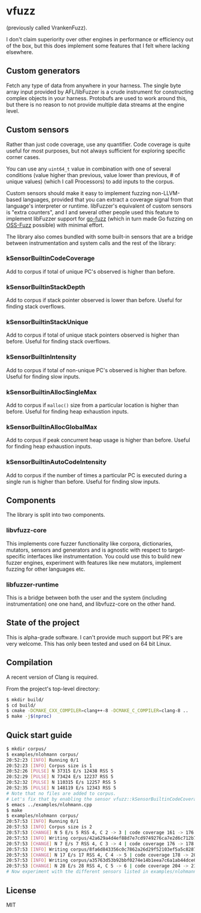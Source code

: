 # vfuzz

(previously called VrankenFuzz).

I don't claim superiority over other engines in performance or efficiency out of the box, but this does implement some features that I felt where lacking elsewhere.

## Custom generators

Fetch any type of data from anywhere in your harness. The single byte array input provided by AFL/libFuzzer is a crude instrument for constructing complex objects in your harness. Protobufs are used to work around this, but there is no reason to not provide multiple data streams at the engine level.

## Custom sensors

Rather than just code coverage, use any quantifier. Code coverage is quite useful for most purposes, but not always sufficient for exploring specific corner cases.

You can use any ```uint64_t``` value in combination with one of several conditions (value higher than previous, value lower than previous, # of unique values) (which I call Processors) to add inputs to the corpus.

Custom sensors should make it easy to implement fuzzing non-LLVM-based languages, provided that you can extract a coverage signal from that language's interpreter or runtime. libFuzzer's equivalent of custom sensors is "extra counters", and I and several other people used this feature to implement libFuzzer support for [go-fuzz](https://github.com/dvyukov/go-fuzz) (which in turn made Go fuzzing on [OSS-Fuzz](https://github.com/google/oss-fuzz) possible) with minimal effort.

The library also comes bundled with some built-in sensors that are a bridge between instrumentation and system calls and the rest of the library:

### kSensorBuiltinCodeCoverage

Add to corpus if total of unique PC's observed is higher than before.

### kSensorBuiltinStackDepth

Add to corpus if stack pointer observed is lower than before. Useful for finding stack overflows.

### kSensorBuiltinStackUnique

Add to corpus if total of unique stack pointers observed is higher than before. Useful for finding stack overflows.

### kSensorBuiltinIntensity

Add to corpus if total of non-unique PC's observed is higher than before. Useful for finding slow inputs.

### kSensorBuiltinAllocSingleMax

Add to corpus if ```malloc()``` size from a particular location is higher than before. Useful for finding heap exhaustion inputs.

### kSensorBuiltinAllocGlobalMax

Add to corpus if peak concurrent heap usage is higher than before. Useful for finding heap exhaustion inputs.

### kSensorBuiltinAutoCodeIntensity

Add to corpus if the number of times a particular PC is executed during a single run is higher than before. Useful for finding slow inputs.

## Components

The library is split into two components.

### libvfuzz-core

This implements core fuzzer functionality like corpora, dictionaries, mutators, sensors and generators and is agnostic with respect to target-specific interfaces like instrumentation. You could use this to build new fuzzer engines, experiment with features like new mutators, implement fuzzing for other languages etc.

### libfuzzer-runtime

This is a bridge between both the user and the system (including instrumentation) one one hand, and libvfuzz-core on the other hand.

## State of the project

This is alpha-grade software. I can't provide much support but PR's are very welcome. This has only been tested and used on 64 bit Linux.

## Compilation

A recent version of Clang is required.

From the project's top-level directory:

```sh
$ mkdir build/
$ cd build/
$ cmake -DCMAKE_CXX_COMPILER=clang++-8 -DCMAKE_C_COMPILER=clang-8 ..
$ make -j$(nproc)
```

## Quick start guide

```sh
$ mkdir corpus/
$ examples/nlohmann corpus/
20:52:23 [INFO] Running 0/1
20:52:23 [INFO] Corpus size is 1
20:52:26 [PULSE] N 37315 E/s 12438 RSS 5
20:52:29 [PULSE] N 73424 E/s 12237 RSS 5
20:52:32 [PULSE] N 110315 E/s 12257 RSS 5
20:52:35 [PULSE] N 148119 E/s 12343 RSS 5
# Note that no files are added to corpus.
# Let's fix that by enabling the sensor vfuzz::kSensorBuiltinCodeCoverage in examples/nlohmann.cpp
$ emacs ../examples/nlohmann.cpp
$ make
$ examples/nlohmann corpus/
20:57:53 [INFO] Running 0/1
20:57:53 [INFO] Corpus size is 2
20:57:53 [CHANGE] N 5 E/s 5 RSS 4, C 2 -> 3 | code coverage 161 -> 176 (15) < GID #0: InsertDictionary (autodict)(00)
20:57:53 [INFO] Writing corpus/42a629a4d4ef88d7e7cd9749276ca7e2d6c712b7
20:57:53 [CHANGE] N 7 E/s 7 RSS 4, C 3 -> 4 | code coverage 176 -> 178 (2) < GID #0: InsertDictionary (autodict)(00)-ShuffleBytes(00)-NotRanged(00-0)-InsertByte(4B)
20:57:53 [INFO] Writing corpus/8fa6d843356c0c7862a26d29f52103ef5a5c8287
20:57:53 [CHANGE] N 17 E/s 17 RSS 4, C 4 -> 5 | code coverage 178 -> 204 (26) < GID #0: NotRanged(00-1)
20:57:53 [INFO] Writing corpus/a35763d53b92bbf0274e14b1eea7c6a1ab44dce0
20:57:53 [CHANGE] N 28 E/s 28 RSS 4, C 5 -> 6 | code coverage 204 -> 210 (6) < GID #0: Copy(00)-ReverseByte-Or(1C)
# Now experiment with the different sensors listed in examples/nlohmann.cpp - see descriptions above.
```

## License

MIT
